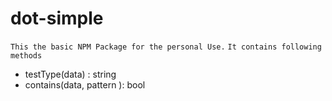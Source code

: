 # dot-simple

` This the basic NPM Package for the personal Use. `
`It contains following methods`

 - testType(data) : string
 - contains(data, pattern ): bool